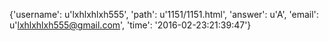 {'username': u'lxhlxhlxh555', 'path': u'1151/1151.html', 'answer': u'A', 'email': u'lxhlxhlxh555@gmail.com', 'time': '2016-02-23:21:39:47'}